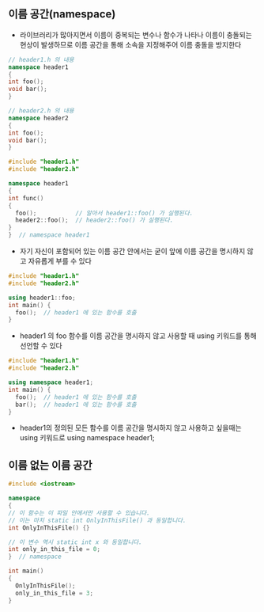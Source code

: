 ## 이름 공간(namespace) 
* 라이브러리가 많아지면서 이름이 중복되는 변수나 함수가 나타나 이름이 충돌되는 현상이 발생하므로 이름 공간을 통해 소속을 지정해주어 이름 충돌을 방지한다 
```cpp
// header1.h 의 내용
namespace header1 
{
int foo();
void bar();
}
```
```cpp
// header2.h 의 내용
namespace header2 
{
int foo();
void bar();
}
```
```cpp
#include "header1.h"
#include "header2.h"

namespace header1 
{
int func() 
{
  foo();           // 알아서 header1::foo() 가 실행된다.
  header2::foo();  // header2::foo() 가 실행된다.
}
}  // namespace header1
```
* 자기 자신이 포함되어 있는 이름 공간 안에서는 굳이 앞에 이름 공간을 명시하지 않고 자유롭게 부를 수 있다
```cpp
#include "header1.h"
#include "header2.h"

using header1::foo;
int main() {
  foo();  // header1 에 있는 함수를 호출
}
```
* header1 의 foo 함수를 이름 공간을 명시하지 않고 사용할 때 using 키워드를 통해 선언할 수 있다 
```cpp
#include "header1.h"
#include "header2.h"

using namespace header1;
int main() {
  foo();  // header1 에 있는 함수를 호출
  bar();  // header1 에 있는 함수를 호출
}
```
* header1의 정의된 모든 함수를 이름 공간을 명시하지 않고 사용하고 싶을때는 using 키워드로 using namespace header1;  

## 이름 없는 이름 공간 
```cpp
#include <iostream>

namespace 
{
// 이 함수는 이 파일 안에서만 사용할 수 있습니다.
// 이는 마치 static int OnlyInThisFile() 과 동일합니다.
int OnlyInThisFile() {}

// 이 변수 역시 static int x 와 동일합니다.
int only_in_this_file = 0;
}  // namespace

int main() 
{
  OnlyInThisFile();
  only_in_this_file = 3;
}
```
